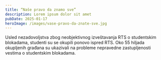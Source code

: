 ```yaml
---
title: “Naše pravo da znamo sve”
description: Lorem ipsum dolor sit amet
pubDate: 2025-01-17
heroImage: /images/vase-pravo-da-znate-sve.jpg
---
```


Usled nezadovoljstva zbog neobjektivnog izveštavanja RTS o studentskim blokadama, studenti su se okupili ponovo ispred RTS. Oko 55 hiljada okupljenih građana su ukazivali na probleme nepravedne zastupljenosti vestima o studentskim blokadama.
